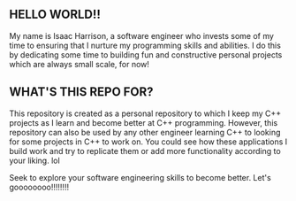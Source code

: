 ## HELLO WORLD!!

My name is Isaac Harrison, a software engineer who invests some of my time to ensuring that I nurture my programming skills and abilities. I do this by dedicating some time to building fun and constructive personal projects which are always small scale, for now!

## WHAT'S THIS REPO FOR?

This repository is created as a personal repository to which I keep my C++ projects as I learn and become better at C++ programming. However, this repository can also be used by any other engineer learning C++ to looking for some projects in C++ to work on. You could see how these applications I build work and try to replicate them or add more functionality according to your liking. lol

Seek to explore your software engineering skills to become better. Let's goooooooo!!!!!!!!
